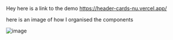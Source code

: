 Hey here is a link to the demo
https://header-cards-nu.vercel.app/

here is an image of how I organised the components

![image](https://github.com/JustinJasa/Header-Cards/assets/67536354/e362c858-81e9-4b61-b9d9-4efb5efaeffa)
